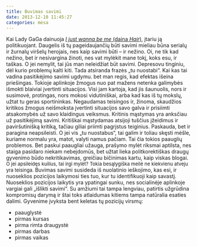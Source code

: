 ```yaml
---
title: Buvimas savimi
date: 2013-12-10 11:45:27
categories: mėsa
---
```


Kai Lady GaGa dainuoja [*I just wanna be me* (daina *Hair*)](http://www.youtube.com/watch?v=Okq8xHrIZ8I), įtariu ją politikuojant. Daugelis iš tų pageidaujančių būti savimi mieliau būna serialų ir žurnalų viršelų herojais, nes kaip savimi būti – ir nežino. Oi, ne tik kad nežino, bet ir nesivargina žinoti, nes vat mylėkit mane tokį, koks esu, ir taškas. O jei nemylit, tai jūs man neleidžiat būt savimi. Depresovu tinginiu, dėl kurio problemų kalti kiti. Tada atsiranda frazės „tu nuostabi“. Kai kas tai vadina pasitikėjimo savimi ugdymu. bet man regis, kad efektas išeina priešingas. Tokioje aplinkoje žmogus nuo pat mažens netenka galimybės išmokti blaiviai įvertinti situacijos. Visi jam kartoja, kad jis šaunuolis, nors ir susimovė, protingas, nors mokosi vidutiniškai, arba kad kas iš tų mokslų, užtat tu geras sportininkas. Negaudamas teisingos ir, žinoma, skaudžios kritikos žmogus neišmoksta įvertinti situacijos savo galva ir prisiimti atsakomybės už savo klaidingus veiksmus. Kritinis mąstymas yra anksčiau už pasitikėjimą savimi. Kritiškai mąstydamas atsijoji tuščius įžeidimus ir paviršutinišką kritiką, tačiau giliai priimti pagrįstus teiginius. Paskauda, bet ir paragina neapsileisti. O jei vis „tu nuostabus“, tai galim ir toliau skęsti mėšle, kuriame normalu yra, matot, valyti namus pačiam. Tai čia tokios paauglių problemos. Bet paskui paaugliai užauga, prašymo mylėt riksmai aptilsta, nes staiga pasidaro niekam nebeįdomūs, bet užtat lieka politkorektiškas draugų gyvenimo būdo nekritikavimas, greičiau bičinimas kartu, kaip viskas blogai. <span style="font-size:13px;">O jei apsileidęs kuilius, tai irgi mylėt? Tokia besąlygiška meilė ne kiekvienu atveju yra teisinga.</span> Buvimas savimi susideda iš nuolatinio ieškojimo, kas esi, ir nuoseklios pozicijos laikymosi ties tuo, kur tu identifikuoji kaip savastį. Nuoseklios pozicijos laikytis yra ypatingai sunku, nes socialinėje aplinkoje vargiai gali „išlikti savimi“. Su amžiumi tai tampa lengviau, patirtis užgrūdina kompromisų darymą ir štai toks atlaidumas kitiems tampa natūralia esaties dalimi. Gyvenime įvyksta bent keletas tų pozicijų virsmų:

-   paauglystė
-   pirmas kursas
-   pirma rimta draugystė
-   pirmas darbas
-   pirmas vaikas

